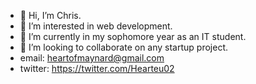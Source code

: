 - 👋 Hi, I’m Chris.
- 👀 I’m interested in web development.
- 🌱 I’m currently in my sophomore year as an IT student.
- 💞️ I’m looking to collaborate on any startup project.
- email: heartofmaynard@gmail.com
- twitter: https://twitter.com/Hearteu02
<!---
Hearteu/Hearteu is a ✨ special ✨ repository because its `README.md` (this file) appears on your GitHub profile.
You can click the Preview link to take a look at your changes.
--->
